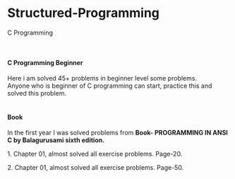 # Structured-Programming
<p> C Programming </p> <br>

<h4><b> C Programming Beginner </b></h4>
Here i am solved 45+ problems in beginner level some problems.<br>
Anyone who is beginner of C programming can start, practice this and solved this problem. </br>
<br>

<p> <h4><b> Book </b></h4>
In the first year I was solved problems from <b> Book- PROGRAMMING IN 
ANSI C by Balagurusami sixth edition. </b>
<p> 1. Chapter 01, almost solved all exercise problems. Page-20. </p>
<p> 2. Chapter 01, almost solved all exercise problems. Page-50. </p>
</p>
